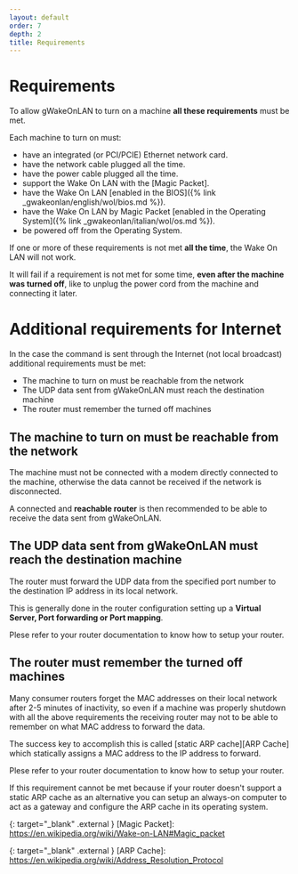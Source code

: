```yaml
---
layout: default
order: 7
depth: 2
title: Requirements
---
```

# Requirements

To allow gWakeOnLAN to turn on a machine **all these requirements** must be met.

Each machine to turn on must:

* have an integrated (or PCI/PCIE) Ethernet network card.
* have the network cable plugged all the time.
* have the power cable plugged all the time.
* support the Wake On LAN with the [Magic Packet].
* have the Wake On LAN
  [enabled in the BIOS]({% link _gwakeonlan/english/wol/bios.md %}).
* have the Wake On LAN by Magic Packet
  [enabled in the Operating System]({% link _gwakeonlan/italian/wol/os.md %}).
* be powered off from the Operating System.

If one or more of these requirements is not met **all the time**, the
Wake On LAN will not work.

It will fail if a requirement is not met for some time,
**even after the machine was turned off**, 
like to unplug the power cord from the machine and connecting it later.

# Additional requirements for Internet
In the case the command is sent through the Internet (not local broadcast)
additional requirements must be met:

* The machine to turn on must be reachable from the network
* The UDP data sent from  gWakeOnLAN must reach the destination machine
* The router must remember the turned off machines

## The machine to turn on must be reachable from the network

The machine must not be connected with a modem directly connected to the machine,
otherwise the data cannot be received if the network is disconnected.

A connected and **reachable router** is then recommended to be able to receive
the data sent from gWakeOnLAN.

## The UDP data sent from  gWakeOnLAN must reach the destination machine

The router must forward the UDP data from the specified port number to the
destination IP address in its local network.

This is generally done in the router configuration setting up a
**Virtual Server, Port forwarding or Port mapping**. 

Plese refer to your router documentation to know how to setup your router.

## The router must remember the turned off machines

Many consumer routers forget the MAC addresses on their local  network after
2-5 minutes of inactivity, so even if a machine was properly shutdown with all
the above requirements the receiving router may not to be able to remember on
what MAC address to forward the data.

The success key to accomplish this is called
[static ARP cache][ARP Cache]
which statically assigns a MAC address to the IP address to forward.

Plese refer to your router documentation to know how to setup your router.

If this requirement cannot be met because if your router doesn't support a
static ARP cache as an alternative you can setup an always-on computer to act
as a gateway and configure the ARP cache in its operating system.

{: target="_blank" .external }
[Magic Packet]: https://en.wikipedia.org/wiki/Wake-on-LAN#Magic_packet

{: target="_blank" .external }
[ARP Cache]: https://en.wikipedia.org/wiki/Address_Resolution_Protocol
